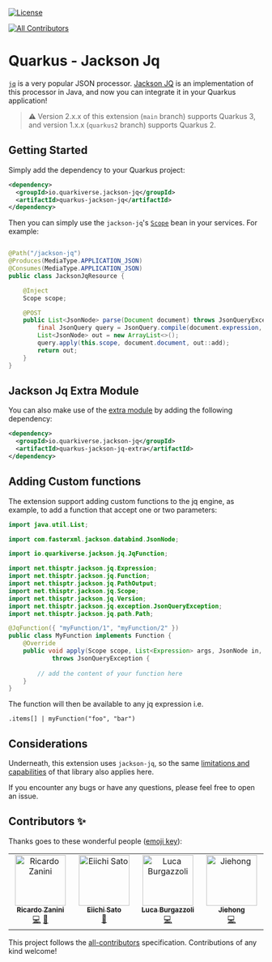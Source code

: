 [![License](https://img.shields.io/badge/License-Apache%202.0-blue.svg)](https://opensource.org/licenses/Apache-2.0)
<!-- ALL-CONTRIBUTORS-BADGE:START - Do not remove or modify this section -->
[![All Contributors](https://img.shields.io/badge/all_contributors-4-orange.svg?style=flat-square)](#contributors-)
<!-- ALL-CONTRIBUTORS-BADGE:END -->

# Quarkus - Jackson Jq

[`jq`](https://stedolan.github.io/jq/) is a very popular JSON processor.
[Jackson JQ](https://github.com/eiiches/jackson-jq) is an implementation of this processor in Java, and now you can
integrate it in your Quarkus application!

> **⚠️** Version 2.x.x of this extension (`main` branch) supports Quarkus 3, and version 1.x.x (`quarkus2` branch) supports Quarkus 2.

## Getting Started

Simply add the dependency to your Quarkus project:

```xml
<dependency>
  <groupId>io.quarkiverse.jackson-jq</groupId>
  <artifactId>quarkus-jackson-jq</artifactId>
</dependency>
```

Then you can simply use the `jackson-jq`'s
[`Scope`](https://github.com/eiiches/jackson-jq/blob/develop/1.x/jackson-jq/src/test/java/examples/Usage.java) bean in
your services. For example:

```java

@Path("/jackson-jq")
@Produces(MediaType.APPLICATION_JSON)
@Consumes(MediaType.APPLICATION_JSON)
public class JacksonJqResource {

    @Inject
    Scope scope;

    @POST
    public List<JsonNode> parse(Document document) throws JsonQueryException {
        final JsonQuery query = JsonQuery.compile(document.expression, Versions.JQ_1_6);
        List<JsonNode> out = new ArrayList<>();
        query.apply(this.scope, document.document, out::add);
        return out;
    }
}
```

## Jackson Jq Extra Module

You can also make use of the [extra module](https://github.com/eiiches/jackson-jq#using-jackson-jqextras-module) by
adding the following dependency:

```xml
<dependency>
  <groupId>io.quarkiverse.jackson-jq</groupId>
  <artifactId>quarkus-jackson-jq-extra</artifactId>
</dependency>
```

## Adding Custom functions

The extension support adding custom functions to the jq engine, as example, to add a function that accept one or two parameters:

```java
import java.util.List;

import com.fasterxml.jackson.databind.JsonNode;

import io.quarkiverse.jackson.jq.JqFunction;

import net.thisptr.jackson.jq.Expression;
import net.thisptr.jackson.jq.Function;
import net.thisptr.jackson.jq.PathOutput;
import net.thisptr.jackson.jq.Scope;
import net.thisptr.jackson.jq.Version;
import net.thisptr.jackson.jq.exception.JsonQueryException;
import net.thisptr.jackson.jq.path.Path;

@JqFunction({ "myFunction/1", "myFunction/2" })
public class MyFunction implements Function {
    @Override
    public void apply(Scope scope, List<Expression> args, JsonNode in, Path path, PathOutput output, Version version)
            throws JsonQueryException {
        
        // add the content of your function here
    }
}
```

The function will then be available to any jq expression i.e.

```shell
.items[] | myFunction("foo", "bar")
```


## Considerations

Underneath, this extension uses `jackson-jq`, so the
same [limitations and capabilities](https://github.com/eiiches/jackson-jq#implementation-status)
of that library also applies here.

If you encounter any bugs or have any questions, please feel free to open an issue.

## Contributors ✨

Thanks goes to these wonderful people ([emoji key](https://allcontributors.org/docs/en/emoji-key)):

<!-- ALL-CONTRIBUTORS-LIST:START - Do not remove or modify this section -->
<!-- prettier-ignore-start -->
<!-- markdownlint-disable -->
<table>
  <tbody>
    <tr>
      <td align="center" valign="top" width="14.28%"><a href="https://ricardozanini.medium.com/"><img src="https://avatars.githubusercontent.com/u/1538000?v=4?s=100" width="100px;" alt="Ricardo Zanini"/><br /><sub><b>Ricardo Zanini</b></sub></a><br /><a href="https://github.com/quarkiverse/quarkus-jackson-jq/commits?author=ricardozanini" title="Code">💻</a> <a href="#maintenance-ricardozanini" title="Maintenance">🚧</a></td>
      <td align="center" valign="top" width="14.28%"><a href="https://github.com/eiiches"><img src="https://avatars.githubusercontent.com/u/230747?v=4?s=100" width="100px;" alt="Eiichi Sato"/><br /><sub><b>Eiichi Sato</b></sub></a><br /><a href="https://github.com/quarkiverse/quarkus-jackson-jq/pulls?q=is%3Apr+reviewed-by%3Aeiiches" title="Reviewed Pull Requests">👀</a></td>
      <td align="center" valign="top" width="14.28%"><a href="http://lburgazzoli.github.io"><img src="https://avatars.githubusercontent.com/u/1868933?v=4?s=100" width="100px;" alt="Luca Burgazzoli"/><br /><sub><b>Luca Burgazzoli</b></sub></a><br /><a href="https://github.com/quarkiverse/quarkus-jackson-jq/commits?author=lburgazzoli" title="Code">💻</a></td>
      <td align="center" valign="top" width="14.28%"><a href="https://majiehong.com"><img src="https://avatars.githubusercontent.com/u/1061229?v=4?s=100" width="100px;" alt="Jiehong"/><br /><sub><b>Jiehong</b></sub></a><br /><a href="https://github.com/quarkiverse/quarkus-jackson-jq/commits?author=Jiehong" title="Code">💻</a></td>
    </tr>
  </tbody>
</table>

<!-- markdownlint-restore -->
<!-- prettier-ignore-end -->

<!-- ALL-CONTRIBUTORS-LIST:END -->

This project follows the [all-contributors](https://github.com/all-contributors/all-contributors) specification. Contributions of any kind welcome!
